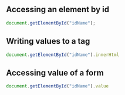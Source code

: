 ## Accessing an element by id


```javaScript
document.getElementById("idName");
```
## Writing values to a tag
```javaScript
document.getElementById("idName").innerHtml
```
## Accessing value of a form
```javaScript
document.getElementById("idName").value
```
##  